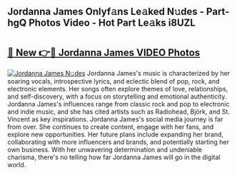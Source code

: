 ## Jordanna James Onlyf𝚊ns Le𝚊ked N𝚞des - Part-hgQ Photos Video - Hot Part Le𝚊ks i8UZL

# <h2><a href="http://ac32813.deff.icu/?id=Jordanna+James">🔗 New 👉🔴 Jordanna James VIDEO Photos</a></h2>

[![Jordanna James N𝚞des](https://i.imgur.com/rIISA9y.gif)](http://ac32813.deff.icu/?id=Jordanna+James)
Jordanna James's music is characterized by her soaring vocals, introspective lyrics, and eclectic blend of pop, rock, and electronic elements. Her songs often explore themes of love, relationships, and self-discovery, with a focus on storytelling and emotional authenticity. Jordanna James's influences range from classic rock and pop to electronic and indie music, and she has cited artists such as Radiohead, Björk, and St. Vincent as key inspirations. Jordanna James's social media journey is far from over. She continues to create content, engage with her fans, and explore new opportunities. Her future plans include expanding her brand, collaborating with more influencers and brands, and potentially starting her own business. With her unwavering determination and undeniable charisma, there's no telling how far Jordanna James will go in the digital world.
